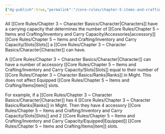 ```yaml
---
{"dg-publish":true,"permalink":"/core-rules/chapter-5-items-and-crafting/inventory-and-carry-capacity/carrying-capacity/"}
---
```


All [[Core Rules/Chapter 3 ~ Character Basics/Character\|Characters]] have a carrying capacity that determines the number of [[Core Rules/Chapter 5 ~ Items and Crafting/Inventory and Carry Capacity/Accessories\|accessory]] [[Core Rules/Chapter 5 ~ Items and Crafting/Inventory and Carry Capacity/Slots\|Slots]] a [[Core Rules/Chapter 3 ~ Character Basics/Character\|Character]] can have.

A [[Core Rules/Chapter 3 ~ Character Basics/Character\|Character]] can have a number of accessory [[Core Rules/Chapter 5 ~ Items and Crafting/Inventory and Carry Capacity/Slots\|Slots]] equal to their number of [[Core Rules/Chapter 3 ~ Character Basics/Ranks\|Ranks]] in Might. This does not affect Equipped [[Core Rules/Chapter 5 ~ Items and Crafting/Items\|item]] slots.

For example, if a [[Core Rules/Chapter 3 ~ Character Basics/Character\|Character]] has 4 [[Core Rules/Chapter 3 ~ Character Basics/Ranks\|Ranks]] in Might. Then they have 4 accessory [[Core Rules/Chapter 5 ~ Items and Crafting/Inventory and Carry Capacity/Slots\|Slots]] and 2 [[Core Rules/Chapter 5 ~ Items and Crafting/Inventory and Carry Capacity/Equipped\|Equipped]] [[Core Rules/Chapter 5 ~ Items and Crafting/Items\|item]] slots.

